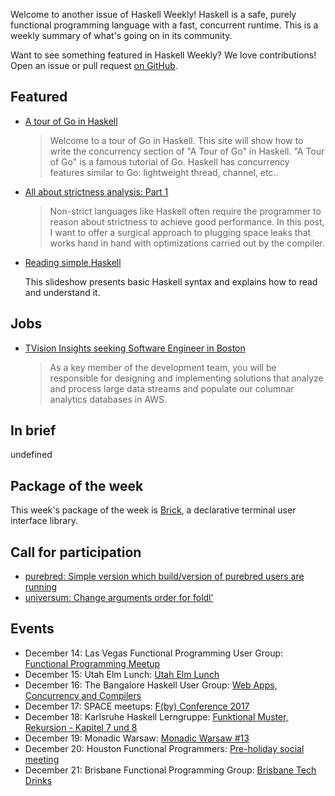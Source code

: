 <!-- 2017-12-14 -->

Welcome to another issue of Haskell Weekly!
Haskell is a safe, purely functional programming language with a fast, concurrent runtime.
This is a weekly summary of what's going on in its community.

Want to see something featured in Haskell Weekly?
We love contributions!
Open an issue or pull request [on GitHub](https://github.com/haskellweekly/haskellweekly.github.io).

## Featured

-   [A tour of Go in Haskell](https://a-tour-of-go-in-haskell.syocy.net/en_US/index.html)

    > Welcome to a tour of Go in Haskell. This site will show how to write the concurrency section of "A Tour of Go" in Haskell. "A Tour of Go" is a famous tutorial of Go. Haskell has concurrency features similar to Go: lightweight thread, channel, etc..

-   [All about strictness analysis: Part 1](http://fixpt.de/blog/2017-12-04-strictness-analysis-part-1.html)

    > Non-strict languages like Haskell often require the programmer to reason about strictness to achieve good performance. In this post, I want to offer a surgical approach to plugging space leaks that works hand in hand with optimizations carried out by the compiler.

-   [Reading simple Haskell](https://soupi.github.io/rfc/reading_simple_haskell/)

    This slideshow presents basic Haskell syntax and explains how to read and understand it.

## Jobs

-   [TVision Insights seeking Software Engineer in Boston](https://stackoverflow.com/jobs/148122/backend-software-engineer-haskell-scala-clojure-tvision-insights)

    > As a key member of the development team, you will be responsible for designing and implementing solutions that analyze and process large data streams and populate our columnar analytics databases in AWS.

## In brief

undefined

## Package of the week

This week's package of the week is [Brick](https://hackage.haskell.org/package/brick-0.30),
a declarative terminal user interface library.

## Call for participation

-   [purebred: Simple version which build/version of purebred users are running](https://github.com/purebred-mua/purebred/issues/124)
-   [universum: Change arguments order for foldl'](https://github.com/serokell/universum/issues/91)

## Events

-   December 14: Las Vegas Functional Programming User Group: [Functional Programming Meetup](https://www.meetup.com/las-vegas-functional-programming/events/245590893/)
-   December 15: Utah Elm Lunch: [Utah Elm Lunch](https://www.meetup.com/utah-elm/events/245478804/)
-   December 16: The Bangalore Haskell User Group: [Web Apps, Concurrency and Compilers](https://www.meetup.com/The-Bangalore-Haskell-User-Group/events/245777992/)
-   December 17: SPACE meetups: [F(by) Conference 2017](https://www.meetup.com/SPACE-meetups/events/244079672/)
-   December 18: Karlsruhe Haskell Lerngruppe: [Funktional Muster, Rekursion - Kapitel 7 und 8](https://www.meetup.com/Karlsruhe-Haskell-Lerngruppe/events/244433396/)
-   December 19: Monadic Warsaw: [Monadic Warsaw #13](https://www.meetup.com/Monadic-Warsaw/events/244200180/)
-   December 20: Houston Functional Programmers: [Pre-holiday social meeting](https://www.meetup.com/Houston-Functional-Programmers/events/242817187/)
-   December 21: Brisbane Functional Programming Group: [Brisbane Tech Drinks](https://www.meetup.com/Brisbane-Functional-Programming-Group/events/244907684/)
